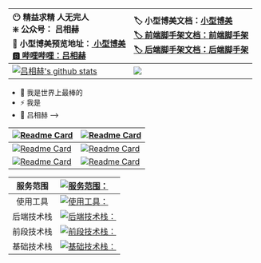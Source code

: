 |  😶 精益求精 人无完人<br/>  ❇️ 公众号： 吕相赫<br/> 🐶 小型博美预览地址：<a href="lvxianghe.icu" target="_blank"> 小型博美<br/>  🅱️ 哔哩哔哩：<a href="https://space.bilibili.com/97070946" target="_blank">吕相赫 |   🏷️ 小型博美文档：<a href="https://www.yuque.com/lvxianghe-tzsng/lvxianghe/xhgn3ssasuc7loxi?singleDoc# 《小型博美》" target="_blank">小型博美<br/>  🏷️ 前端脚手架文档：<a href="https://www.yuque.com/lvxianghe-tzsng/lvxianghe/zw4spv69ydxdoy7k?singleDoc# 《前端脚手架》" target="_blank">前端脚手架  <br/> 🏷️ 后端脚手架文档：<a href="https://www.yuque.com/lvxianghe-tzsng/lvxianghe/frfk4dyxr61wter8?singleDoc# 《后端脚手架》" target="_blank">后端脚手架  <br/>  |
| :----------------------------------------------------------- | :----------------------------------------------------------- |
| <a href="https://github.com/lvxianghe" target="_blank"> <img align="center" src="https://github-readme-stats.vercel.app/api?username=lvxianghe&show_icons=true&theme=onedark&hide_border=true" alt="吕相赫's github stats" /> </a> | <a href="https://github.com/lvxianghe" target="_blank"><img align="center" src="https://github-readme-stats.vercel.app/api/top-langs/?username=lvxianghe&layout=compact&theme=onedark&hide_border=true" /></a> |

- 💬 我是世界上最棒的
- ⚡ 我是
- 🤔 吕相赫 -->

| [![Readme Card](https://github-readme-stats.vercel.app/api/pin/?username=lvxianghe&repo=JourneyToGreatness&show_owner=true&theme=ambient_gradient)](https://github.com/lvxianghe/JourneyToGreatness) | [![Readme Card](https://github-readme-stats.vercel.app/api/pin/?username=lvxianghe&repo=CodeJourney&show_owner=true&theme=calm)](https://github.com/lvxianghe/CodeJourney) |
| ------------------------------------------------------------ | ------------------------------------------------------------ |
| [![Readme Card](https://github-readme-stats.vercel.app/api/pin/?username=lvxianghe&repo=front-end-scaffolding&show_owner=true&theme=material-palenight)](https://github.com/lvxianghe/front-end-scaffolding) | [![Readme Card](https://github-readme-stats.vercel.app/api/pin/?username=lvxianghe&repo=back-end-scaffolding&show_owner=true&theme=ayu-mirage)](https://github.com/lvxianghe/back-end-scaffolding) |
| [![Readme Card](https://github-readme-stats.vercel.app/api/pin/?username=lvxianghe&repo=xiaoxingbomei-front&show_owner=true&theme=material-palenight)](https://github.com/lvxianghe/xiaoxingbomei-front) | [![Readme Card](https://github-readme-stats.vercel.app/api/pin/?username=lvxianghe&repo=xiaoxingbomei-back&show_owner=true&theme=ayu-mirage)](https://github.com/lvxianghe/xiaoxingbomei-back) |

	
|  服务范围  | [![服务范围：](https://skillicons.dev/icons?i=windows,apple&theme=dark)](https://skillicons.dev) |
| :--------: | :----------------------------------------------------------- |
|  使用工具  | [![使用工具：](https://skillicons.dev/icons?i=idea,webstorm,vscode&theme=dark)](https://skillicons.dev) |
| 后端技术栈 | [![后端技术栈：](https://skillicons.dev/icons?i=java,spring,maven,mysql,nginx,redis,mongodb,kafka,&theme=dark)](https://skillicons.dev) |
| 前段技术栈 | [![前段技术栈：](https://skillicons.dev/icons?i=js,vue,react,nodejs,ts,npm,pnpm&theme=dark)](https://skillicons.dev) |
| 基础技术栈 | [![基础技术栈：](https://skillicons.dev/icons?i=git,nginx,jenkins,docker,kubernetes&theme=dark)](https://skillicons.dev) |


